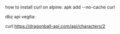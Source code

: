 how to install curl on alpine: apk add --no-cache curl


dbz api vegita: 

curl https://dragonball-api.com/api/characters/2